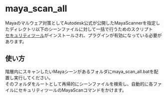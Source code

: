 # maya_scan_all
Mayaのマルウェア対策としてAutodesk公式が公開したMayaScannerを指定したディレクトリ以下のシーンファイルに対して一括で行うためのスクリプト  
[セキュリティツール](https://knowledge.autodesk.com/ja/support/maya/troubleshooting/caas/sfdcarticles/sfdcarticles/JPN/How-to-diagnose-and-clean-Maya-ScriptExploit-issues.html)がインストールされ、プラグインが有効になっている必要があります。

## 使い方
階層内にスキャンしたいMayaシーンがあるフォルダにmaya_scan_all.batを配置し実行してください。  
そのフォルダをルートとして再帰的にシーンファイルを検索し、自動的に各ファイルにセキュリティツールのMayaScanコマンドをかけます。
